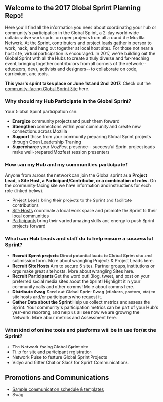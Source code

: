 ## Welcome to the 2017 Global Sprint Planning Repo!

Here you'll find all the information you need about coordinating your hub or community's participation in the Global Sprint, a 2-day world-wide collaborative work sprint on open projects from all around the Mozilla Network. At the Sprint, contributors and project leads gather in person to work, hack, and hang out together at local host sites. For those not near a host site, virtual participation is encouraged. In 2017, we're building out the Global Sprint with all the Hubs to create a truly diverse and far-reaching event, bringing together contributors from all corners of the network-- educators, devs, activists and designers-- to collaborate on code, curriculum, and tools.
 
 **This year's sprint takes place on June 1st and 2nd, 2017.** Check out the [community-facing Global Sprint Site](https://mozilla.github.io/global-sprint/) here.

### Why should my Hub Participate in the Global Sprint?
Your Global Sprint participation can:

* **Energize** community projects and push them forward
* **Strengthen** connections within your community and create new connections across Mozilla
* **Support** those from your community preparing Global Sprint projects through Open Leadership Training 
* **Supercharge** your MozFest presence-- successful Sprint project leads make well-prepared Mozfest session presenters

### How can my Hub and my communities participate?
Anyone from across the network can join the Global sprint as a **Project Lead, a Site Host, a Participant/Contributor, or a combination of roles.** On the community-facing site we have information and instructions for each role (linked below). 

* [Project Leads](https://mozilla.github.io/global-sprint/projects/) bring their projects to the Sprint and facilitate contributions 
* [Site Hosts](https://mozilla.github.io/global-sprint/site-hosts/) coordinate a local work space and promote the Sprint to their local communities
* [Participants](https://mozilla.github.io/global-sprint/participants/) bring their varied amazing skills and energy to push Sprint projects forward

### What can Hub Leads and staff do to help ensure a successful Sprint?

* **Recruit Sprint projects**  Direct potential leads to Global Sprint site and submission form. More about wrangling Projects & Project Leads here.
* **Recruit Site Hosts** Aim to secure 5 sites. Partner groups, institutions or orgs make great site hosts. More about wrangling Sites here. 
* **Recruit Participants** Get the word out! Blog, tweet, and post on your preferred social media sites about the Sprint! Highlight it in your community calls and other comms! More about comms here.
* **Distribute Swag** Send out Global Sprint Swag (stickers, posters, etc) to site hosts and/or participants who request it.
* **Gather Data about the Sprint** Help us collect metrics and assess the Sprint. Your community's participation metrics can be part of your Hub's year-end reporting, and help us all see how we are growing the Network. More about metrics and Assessment here. 

### What kind of online tools and platforms will be in use for/at the Sprint?
* The Network-facing Global Sprint site
* Ti.to for site and participant registration
* Network Pulse to feature Global Sprint Projects 
* Vidyo and Gitter Chat or Slack for Sprint Communications.


## Promotions and Communications
* [Sample communication schedule & templates](https://github.com/MozillaFoundation/2017-global-sprint-planning/blob/master/communications/samples-and-templates.md)
* Swag


